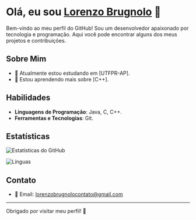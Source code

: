 # Olá, eu sou [Lorenzo Brugnolo](https://github.com/lobrug) 👋

Bem-vindo ao meu perfil do GitHub! Sou um desenvolvedor apaixonado por tecnologia e programação. Aqui você pode encontrar alguns dos meus projetos e contribuições.

## Sobre Mim

- 🔭 Atualmente estou estudando em [UTFPR-AP].
- 🌱 Estou aprendendo mais sobre [C++].

## Habilidades

- **Linguagens de Programação**: Java, C, C++.
- **Ferramentas e Tecnologias**: Git.

## Estatísticas

![Estatísticas do GitHub](https://github-readme-stats.vercel.app/api?username=lobrug&show_icons=true&hide_title=true&hide=prs&count_private=true&hide_border=true&theme=radical)

![Línguas](https://github-readme-stats.vercel.app/api/top-langs/?username=lobrug&hide=html&layout=compact&hide_border=true&theme=radical)

## Contato

- 📧 Email: lorenzobrugnolocontato@gmail.com

---

Obrigado por visitar meu perfil! 🚀


